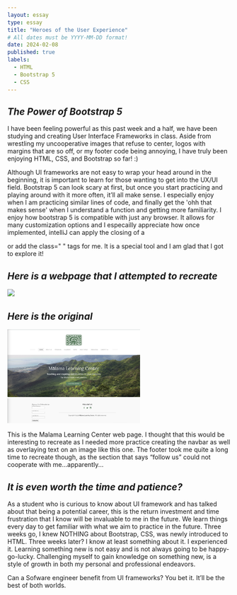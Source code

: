 ```yaml
---
layout: essay
type: essay
title: "Heroes of the User Experience"
# All dates must be YYYY-MM-DD format!
date: 2024-02-08
published: true
labels:
  - HTML
  - Bootstrap 5
  - CSS
---
```


## _The Power of Bootstrap 5_
I have been feeling powerful as this past week and a half, we have been studying and creating User Interface Frameworks in class. Aside from wrestling my uncooperative images that refuse to center, logos with margins that are so off, or my footer code being annoying, I have truly been enjoying HTML, CSS, and Bootstrap so far! :) 

Although UI frameworks are not easy to wrap your head around in the beginning, it is important to learn for those wanting to get into the UX/UI field. Bootstrap 5 can look scary at first, but once you start practicing and playing around with it more often, it’ll all make sense. I especially enjoy when I am practicing similar lines of code, and finally get the 'ohh that makes sense' when I understand a function and getting more familiarity. I enjoy how bootstrap 5 is compatible with just any browser. It allows for many customization options and I especailly appreciate how once implemented, intelliJ can apply the closing of a <div> or add the class=" " tags for me. It is a special tool and I am glad that I got to explore it!

## _Here is a webpage that I attempted to recreate_

<img width="300px" class="rounded float-start" src="../img/MyMLCPage.png"> 

## _Here is the original_

<img width="300px" class="rounded float-start" src="../img/MLCWebsiteAbove.png"> 

<img width="300px" class="rounded d-block mx-auto" src="../img/MLCWebsiteBelow.png"> 


This is the Malama Learning Center web page. I thought that this would be interesting to recreate as I needed more practice creating the navbar as well as overlaying text on an image like this one. The footer took me quite a long time to recreate though, as the section that says “follow us” could not cooperate with me...apparently... 

## _It is even worth the time and patience?_
As a student who is curious to know about UI framework and has talked about that being a potential career, this is the return investment and time frustration that I know will be invaluable to me in the future. We learn things every day to get familiar with what we aim to practice in the future. Three weeks go, I knew NOTHING about Bootstrap, CSS, was newly introduced to HTML. Three weeks later? I know at least something about it. I experienced it. Learning something new is not easy and is not always going to be happy-go-lucky. Challenging myself to gain knowledge on something new, is a style of growth in both my personal and professional endeavors. 

Can a Sofware engineer benefit from UI frameworks? 
You bet it. It’ll be the best of both worlds.


